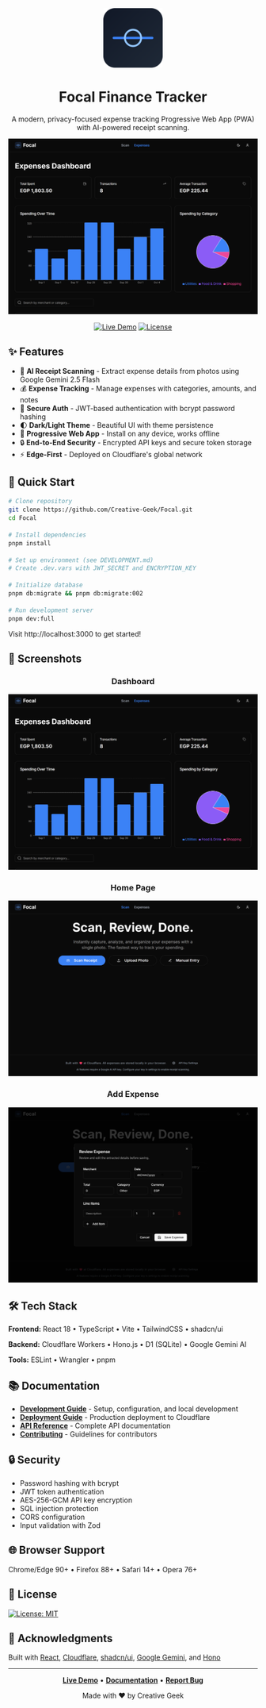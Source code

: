 <div align="center">
  <img src="public/focal-icon.svg" alt="Focal Logo" width="120" height="120" />
  
  # Focal Finance Tracker

A modern, privacy-focused expense tracking Progressive Web App (PWA) with AI-powered receipt scanning.

![Dashboard](images/dashboard.png)

[![Live Demo](https://img.shields.io/badge/demo-live-success)](https://focal.creative-geek.tech)
[![License](https://img.shields.io/badge/license-MIT-blue)]()

</div>

## ✨ Features

- 📸 **AI Receipt Scanning** - Extract expense details from photos using Google Gemini 2.5 Flash
- 💰 **Expense Tracking** - Manage expenses with categories, amounts, and notes
- 🔐 **Secure Auth** - JWT-based authentication with bcrypt password hashing
- 🌓 **Dark/Light Theme** - Beautiful UI with theme persistence
- 📱 **Progressive Web App** - Install on any device, works offline
- 🔒 **End-to-End Security** - Encrypted API keys and secure token storage
- ⚡ **Edge-First** - Deployed on Cloudflare's global network

## 🚀 Quick Start

```bash
# Clone repository
git clone https://github.com/Creative-Geek/Focal.git
cd Focal

# Install dependencies
pnpm install

# Set up environment (see DEVELOPMENT.md)
# Create .dev.vars with JWT_SECRET and ENCRYPTION_KEY

# Initialize database
pnpm db:migrate && pnpm db:migrate:002

# Run development server
pnpm dev:full
```

Visit http://localhost:3000 to get started!

## 📸 Screenshots

<div align="center">

### Dashboard

![Dashboard View](images/dashboard.png)

### Home Page

![Home Page](images/home_page.png)

### Add Expense

![Add Expense](images/add_expense.png)

</div>

## 🛠️ Tech Stack

**Frontend:** React 18 • TypeScript • Vite • TailwindCSS • shadcn/ui

**Backend:** Cloudflare Workers • Hono.js • D1 (SQLite) • Google Gemini AI

**Tools:** ESLint • Wrangler • pnpm

## 📚 Documentation

- **[Development Guide](DEVELOPMENT.md)** - Setup, configuration, and local development
- **[Deployment Guide](DEPLOYMENT.md)** - Production deployment to Cloudflare
- **[API Reference](API.md)** - Complete API documentation
- **[Contributing](CONTRIBUTING.md)** - Guidelines for contributors

## 🔒 Security

- Password hashing with bcrypt
- JWT token authentication
- AES-256-GCM API key encryption
- SQL injection protection
- CORS configuration
- Input validation with Zod

## 🌐 Browser Support

Chrome/Edge 90+ • Firefox 88+ • Safari 14+ • Opera 76+

## 📝 License

[![License: MIT](https://img.shields.io/badge/License-MIT-yellow.svg)](https://opensource.org/licenses/MIT)

## 🙏 Acknowledgments

Built with [React](https://react.dev), [Cloudflare](https://cloudflare.com), [shadcn/ui](https://ui.shadcn.com), [Google Gemini](https://ai.google.dev), and [Hono](https://hono.dev)

---

<div align="center">

**[Live Demo](https://focal.creative-geek.tech)** • **[Documentation](DEVELOPMENT.md)** • **[Report Bug](https://github.com/Creative-Geek/Focal/issues)**

Made with ❤️ by Creative Geek

</div>
